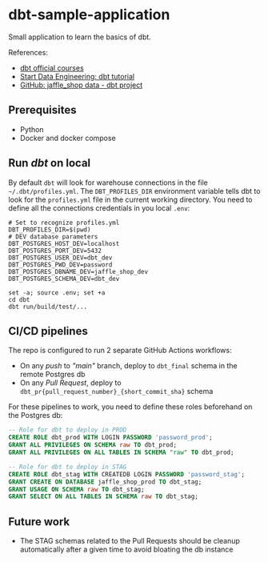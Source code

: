 # dbt-sample-application
Small application to learn the basics of dbt. 

References:
- [dbt official courses](https://courses.getdbt.com/collections/courses)
- [Start Data Engineering: dbt tutorial](https://www.startdataengineering.com/post/dbt-data-build-tool-tutorial/)
- [GitHub: jaffle_shop data - dbt project](https://github.com/dbt-labs/jaffle_shop/blob/main/dbt_project.yml)

## Prerequisites

- Python
- Docker and docker compose

## Run *dbt* on local

By default `dbt` will look for warehouse connections in the file `~/.dbt/profiles.yml`. The `DBT_PROFILES_DIR` environment variable tells dbt to look for the `profiles.yml` file in the current working directory. You need to define all the connections credentials in you local `.env`:

```shell
# Set to recognize profiles.yml
DBT_PROFILES_DIR=$(pwd)
# DEV database parameters
DBT_POSTGRES_HOST_DEV=localhost
DBT_POSTGRES_PORT_DEV=5432
DBT_POSTGRES_USER_DEV=dbt_dev
DBT_POSTGRES_PWD_DEV=password
DBT_POSTGRES_DBNAME_DEV=jaffle_shop_dev
DBT_POSTGRES_SCHEMA_DEV=dbt_dev
```

```shell
set -a; source .env; set +a
cd dbt
dbt run/build/test/...
```

## CI/CD pipelines
The repo is configured to run 2 separate GitHub Actions workflows:
- On any *push* to *"main"* branch, deploy to `dbt_final` schema in the remote Postgres db
- On any *Pull Request*, deploy to `dbt_pr{pull_request_number}_{short_commit_sha}` schema

For these pipelines to work, you need to define these roles beforehand on the Postgres db:

```sql
-- Role for dbt to deploy in PROD
CREATE ROLE dbt_prod WITH LOGIN PASSWORD 'password_prod';
GRANT ALL PRIVILEGES ON SCHEMA raw TO dbt_prod;
GRANT ALL PRIVILEGES ON ALL TABLES IN SCHEMA "raw" TO dbt_prod;

-- Role for dbt to deploy in STAG
CREATE ROLE dbt_stag WITH CREATEDB LOGIN PASSWORD 'password_stag';
GRANT CREATE ON DATABASE jaffle_shop_prod TO dbt_stag;
GRANT USAGE ON SCHEMA raw TO dbt_stag;
GRANT SELECT ON ALL TABLES IN SCHEMA raw TO dbt_stag;
```

## Future work
- The STAG schemas related to the Pull Requests should be cleanup automatically after a given time to avoid bloating the db instance



